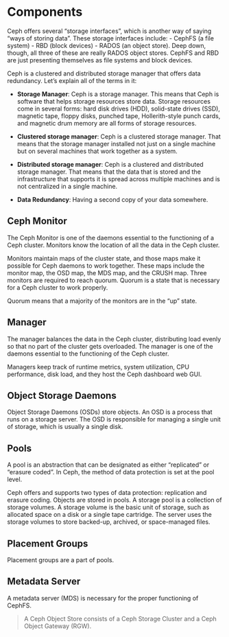# Components

Ceph offers several “storage interfaces”, which is another way of saying “ways of storing data”. These storage interfaces include: - CephFS (a file system) - RBD (block devices) - RADOS (an object store). Deep down, though, all three of these are really RADOS object stores. CephFS and RBD are just presenting themselves as file systems and block devices.

Ceph is a clustered and distributed storage manager that offers data redundancy. Let’s explain all of the terms in it:

* **Storage Manager**: Ceph is a storage manager. This means that Ceph is software that helps storage resources store data. Storage resources come in several forms: hard disk drives (HDD), solid-state drives (SSD), magnetic tape, floppy disks, punched tape, Hollerith-style punch cards, and magnetic drum memory are all forms of storage resources.

* **Clustered storage manager**: Ceph is a clustered storage manager. That means that the storage manager installed not just on a single machine but on several machines that work together as a system.

* **Distributed storage manager**: Ceph is a clustered and distributed storage manager. That means that the data that is stored and the infrastructure that supports it is spread across multiple machines and is not centralized in a single machine.

* **Data Redundancy**: Having a second copy of your data somewhere.

## Ceph Monitor

The Ceph Monitor is one of the daemons essential to the functioning of a Ceph cluster. Monitors know the location of all the data in the Ceph cluster.

Monitors maintain maps of the cluster state, and those maps make it possible for Ceph daemons to work together. These maps include the monitor map, the OSD map, the MDS map, and the CRUSH map. Three monitors are required to reach quorum. Quorum is a state that is necessary for a Ceph cluster to work properly.

Quorum means that a majority of the monitors are in the “up” state.

## Manager

The manager balances the data in the Ceph cluster, distributing load evenly so that no part of the cluster gets overloaded. The manager is one of the daemons essential to the functioning of the Ceph cluster.

Managers keep track of runtime metrics, system utilization, CPU performance, disk load, and they host the Ceph dashboard web GUI.

## Object Storage Daemons

Object Storage Daemons (OSDs) store objects. An OSD is a process that runs on a storage server. The OSD is responsible for managing a single unit of storage, which is usually a single disk.

## Pools

A pool is an abstraction that can be designated as either “replicated” or “erasure coded”. In Ceph, the method of data protection is set at the pool level.

Ceph offers and supports two types of data protection: replication and erasure coding. Objects are stored in pools. A storage pool is a collection of storage volumes. A storage volume is the basic unit of storage, such as allocated space on a disk or a single tape cartridge. The server uses the storage volumes to store backed-up, archived, or space-managed files.

## Placement Groups

Placement groups are a part of pools.

## Metadata Server

A metadata server (MDS) is necessary for the proper functioning of CephFS.

> A Ceph Object Store consists of a Ceph Storage Cluster and a Ceph Object Gateway (RGW).

